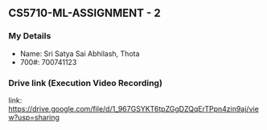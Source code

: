 ## CS5710-ML-ASSIGNMENT - 2 

### My Details

- Name: Sri Satya Sai Abhilash, Thota
- 700#: 700741123

### Drive link (Execution Video Recording)
link:  https://drive.google.com/file/d/1_967GSYKT6tpZGgDZQqErTPpn4zin9aj/view?usp=sharing
